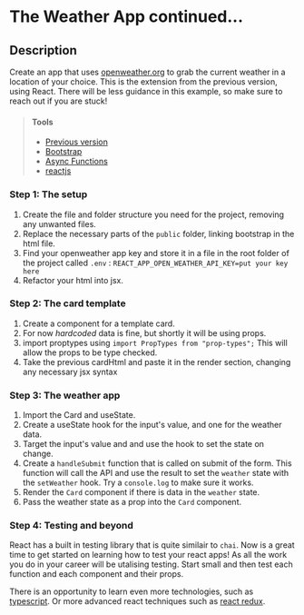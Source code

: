 # The Weather App continued...

## Description

Create an app that uses [openweather.org](https://openweathermap.org/guide) to grab the current weather in a location of your choice. This is the extension from the previous version, using React. There will be less guidance in this example, so make sure to reach out if you are stuck! 

> #### Tools
> - [Previous version](https://github.com/aar9nk/weather-app)
> - [Bootstrap](https://getbootstrap.com/)
> - [Async Functions](https://developer.mozilla.org/en-US/docs/Web/JavaScript/Reference/Statements/async_function)
> - [reactjs](https://reactjs.org/)      
    
    
### Step 1: The setup

1. Create the file and folder structure you need for the project, removing any unwanted files. 
2. Replace the necessary parts of the `public` folder, linking bootstrap in the html file.
3. Find your openweather app key and store it in a file in the root folder of the project called `.env` : 
`REACT_APP_OPEN_WEATHER_API_KEY=put your key here`
4. Refactor your html into jsx. 


### Step 2: The card template

1. Create a component for a template card. 
2. For now *hardcoded* data is fine, but shortly it will be using props. 
3. import proptypes using `import PropTypes from "prop-types";` This will allow the props to be type checked.
4. Take the previous cardHtml and paste it in the render section, changing any necessary jsx syntax

### Step 3: The weather app

1. Import the Card and useState.
2. Create a useState hook for the input's value, and one for the weather data.
3. Target the input's value and and use the hook to set the state on change.
4. Create a `handleSubmit` function that is called on submit of the form. This function will call the API and use the result to set the `weather` state with the `setWeather` hook. Try a `console.log` to make sure it works.
5. Render the `Card` component if there is data in the `weather` state. 
6. Pass the weather state as a prop into the `Card` component. 

### Step 4: Testing and beyond

React has a built in testing library that is quite similair to `chai`. Now is a great time to get started on learning how to test your react apps! As all the work you do in your career will be utalising testing. Start small and then test each function and each component and their props. 

There is an opportunity to learn even more technologies, such as [typescript](https://create-react-app.dev/docs/adding-typescript/). Or more advanced react techniques such as [react redux](https://react-redux.js.org/).

